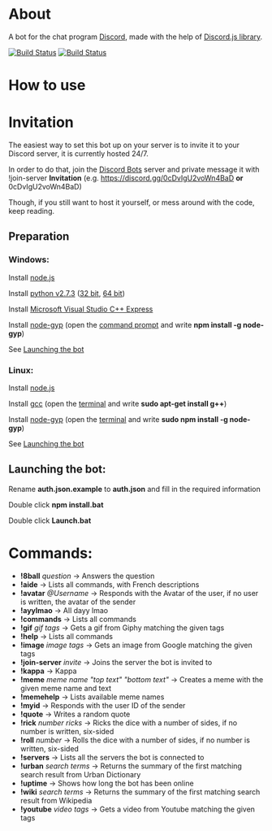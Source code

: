 # About
A bot for the chat program [Discord](https://discordapp.com/), made with the help of [Discord.js library](https://github.com/hydrabolt/discord.js).

[![Build Status](https://david-dm.org/gravestorm/gravebot.svg)](https://david-dm.org/gravestorm/gravebot)
[![Build Status](https://travis-ci.org/Gravestorm/Gravebot.svg?branch=master)](https://travis-ci.org/Gravestorm/Gravebot)

# How to use
# Invitation
The easiest way to set this bot up on your server is to invite it to your Discord server, it is currently hosted 24/7.

In order to do that, join the [Discord Bots](https://discord.gg/0cDvIgU2voWn4BaD) server and private message it with !join-server **Invitation** (e.g. https://discord.gg/0cDvIgU2voWn4BaD **or** 0cDvIgU2voWn4BaD)

Though, if you still want to host it yourself, or mess around with the code, keep reading.

## Preparation
### Windows:
Install [node.js](https://nodejs.org/en/)

Install [python v2.7.3](https://www.python.org) ([32 bit](https://www.python.org/ftp/python/2.7.3/python-2.7.3.msi), [64 bit](https://www.python.org/ftp/python/2.7.3/python-2.7.3.amd64.msi))

Install [Microsoft Visual Studio C++ Express](http://go.microsoft.com/?linkid=9816758)

Install [node-gyp](https://github.com/nodejs/node-gyp) (open the [command prompt](http://windows.microsoft.com/en-us/windows/command-prompt-faq) and write **npm install -g node-gyp**)

See [Launching the bot](https://github.com/Gravestorm/Gravebot#launching-the-bot)

### Linux:
Install [node.js](https://nodejs.org/en/)

Install [gcc](https://gcc.gnu.org) (open the [terminal](http://www.howtogeek.com/140679/beginner-geek-how-to-start-using-the-linux-terminal/) and write **sudo apt-get install g++**)

Install [node-gyp](https://github.com/nodejs/node-gyp) (open the [terminal](http://www.howtogeek.com/140679/beginner-geek-how-to-start-using-the-linux-terminal/) and write **sudo npm install -g node-gyp**)

See [Launching the bot](https://github.com/Gravestorm/Gravebot#launching-the-bot)

## Launching the bot:
Rename **auth.json.example** to **auth.json** and fill in the required information

Double click **npm install.bat**

Double click **Launch.bat**

# Commands:
* **!8ball** *question* -> Answers the question
* **!aide** -> Lists all commands, with French descriptions
* **!avatar** *@Username* -> Responds with the Avatar of the user, if no user is written, the avatar of the sender
* **!ayylmao** -> All dayy lmao
* **!commands** -> Lists all commands
* **!gif** *gif tags* -> Gets a gif from Giphy matching the given tags
* **!help** -> Lists all commands
* **!image** *image tags* -> Gets an image from Google matching the given tags
* **!join-server** *invite* -> Joins the server the bot is invited to
* **!kappa** -> Kappa
* **!meme** *meme name* *"top text"* *"bottom text"* -> Creates a meme with the given meme name and text
* **!memehelp** -> Lists available meme names
* **!myid** -> Responds with the user ID of the sender
* **!quote** -> Writes a random quote
* **!rick** *number* *ricks* -> Ricks the dice with a number of sides, if no number is written, six-sided
* **!roll** *number* -> Rolls the dice with a number of sides, if no number is written, six-sided
* **!servers** -> Lists all the servers the bot is connected to
* **!urban** *search terms* -> Returns the summary of the first matching search result from Urban Dictionary
* **!uptime** -> Shows how long the bot has been online
* **!wiki** *search terms* -> Returns the summary of the first matching search result from Wikipedia
* **!youtube** *video tags* -> Gets a video from Youtube matching the given tags
